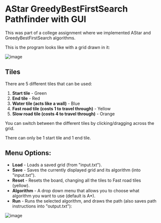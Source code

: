 # AStar GreedyBestFirstSearch Pathfinder with GUI
This was part of a college assignment where we implemented AStar and GreedyBestFirstSearch algorithms.

This is the program looks like with a grid drawn in it:

![image](https://user-images.githubusercontent.com/25244950/159969473-fbc51d19-85b1-44b1-97da-52a02eccc6cd.png)

## Tiles
There are 5 different tiles that can be used:
1. **Start tile** - Green
2. **End tile** - Red
3. **Water tile (acts like a wall)** - Blue
4. **Fast road tile (costs 1 to travel through)** - Yellow
5. **Slow road tile (costs 4 to travel through)** - Orange

You can switch between the different tiles by clicking/dragging across the grid.

There can only be 1 start tile and 1 end tile.

## Menu Options:
- **Load** - Loads a saved grid (from "input.txt").
- **Save** - Saves the currently displayed grid and its algorithm (into "input.txt").
- **Reset** - Resets the board, changing all the tiles to Fast road tiles (yellow).
- **Algorithm** - A drop down menu that allows you to choose what algorithm you want to use (default is A*).
- **Run** - Runs the selected algorithm, and draws the path (also saves path instructions into "output.txt"):

![image](https://user-images.githubusercontent.com/25244950/159971623-3b8db65e-17d7-41d6-a682-f975f0610d9b.png)

